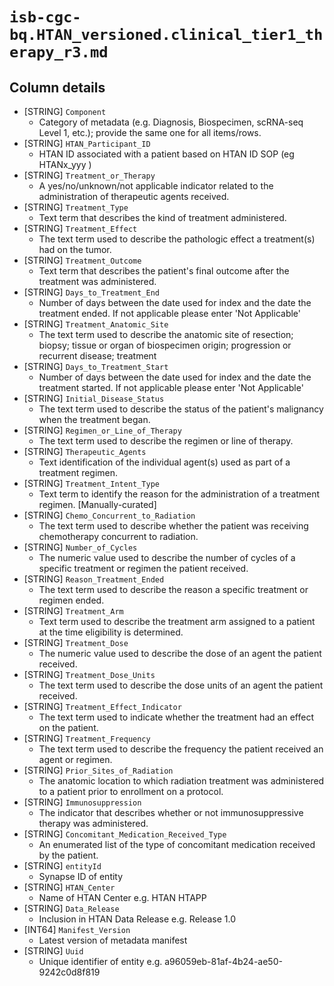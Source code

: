 # `isb-cgc-bq.HTAN_versioned.clinical_tier1_therapy_r3.md`

## Column details

* [STRING]    `Component`
  - Category of metadata (e.g. Diagnosis, Biospecimen, scRNA-seq Level 1, etc.); provide the same one for all items/rows.
* [STRING]    `HTAN_Participant_ID`
  - HTAN ID associated with a patient based on HTAN ID SOP (eg HTANx_yyy )
* [STRING]    `Treatment_or_Therapy`
  - A yes/no/unknown/not applicable indicator related to the administration of therapeutic agents received.
* [STRING]    `Treatment_Type`
  - Text term that describes the kind of treatment administered.
* [STRING]    `Treatment_Effect`
  - The text term used to describe the pathologic effect a treatment(s) had on the tumor.
* [STRING]    `Treatment_Outcome`
  - Text term that describes the patient's final outcome after the treatment was administered.
* [STRING]    `Days_to_Treatment_End`
  - Number of days between the date used for index and the date the treatment ended. If not applicable please enter 'Not Applicable'
* [STRING]    `Treatment_Anatomic_Site`
  - The text term used to describe the anatomic site of resection; biopsy; tissue or organ of biospecimen origin; progression or recurrent disease; treatment
* [STRING]    `Days_to_Treatment_Start`
  - Number of days between the date used for index and the date the treatment started. If not applicable please enter 'Not Applicable'
* [STRING]    `Initial_Disease_Status`
  - The text term used to describe the status of the patient's malignancy when the treatment began.
* [STRING]    `Regimen_or_Line_of_Therapy`
  - The text term used to describe the regimen or line of therapy.
* [STRING]    `Therapeutic_Agents`
  - Text identification of the individual agent(s) used as part of a treatment regimen.
* [STRING]    `Treatment_Intent_Type`
  - Text term to identify the reason for the administration of a treatment regimen. [Manually-curated]
* [STRING]    `Chemo_Concurrent_to_Radiation`
  - The text term used to describe whether the patient was receiving chemotherapy concurrent to radiation.
* [STRING]    `Number_of_Cycles`
  - The numeric value used to describe the number of cycles of a specific treatment or regimen the patient received.
* [STRING]    `Reason_Treatment_Ended`
  - The text term used to describe the reason a specific treatment or regimen ended.
* [STRING]    `Treatment_Arm`
  - Text term used to describe the treatment arm assigned to a patient at the time eligibility is determined.
* [STRING]    `Treatment_Dose`
  - The numeric value used to describe the dose of an agent the patient received.
* [STRING]    `Treatment_Dose_Units`
  - The text term used to describe the dose units of an agent the patient received.
* [STRING]    `Treatment_Effect_Indicator`
  - The text term used to indicate whether the treatment had an effect on the patient.
* [STRING]    `Treatment_Frequency`
  - The text term used to describe the frequency the patient received an agent or regimen.
* [STRING]    `Prior_Sites_of_Radiation`
  - The anatomic location to which radiation treatment was administered to a patient prior to enrollment on a protocol.
* [STRING]    `Immunosuppression`
  - The indicator that describes whether or not immunosuppressive therapy was administered.
* [STRING]    `Concomitant_Medication_Received_Type`
  - An enumerated list of the type of concomitant medication received by the patient.
* [STRING]    `entityId`
  - Synapse ID of entity
* [STRING]    `HTAN_Center`
  - Name of HTAN Center e.g. HTAN HTAPP
* [STRING]    `Data_Release`
  - Inclusion in HTAN Data Release e.g. Release 1.0
* [INT64]    `Manifest_Version`
  - Latest version of metadata manifest
* [STRING]    `Uuid`
  - Unique identifier of entity e.g. a96059eb-81af-4b24-ae50-9242c0d8f819

